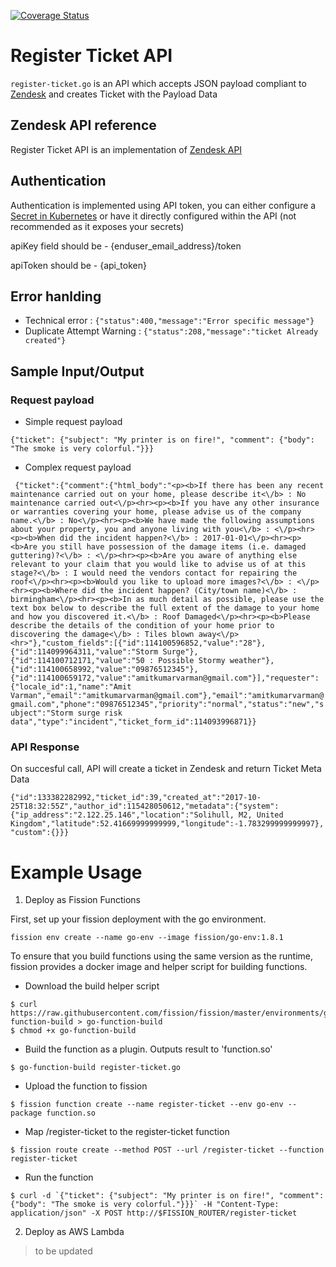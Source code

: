 [![Coverage Status](https://coveralls.io/repos/github/OpenIndustryCloud/fission-go-register-ticket/badge.svg?branch=master)](https://coveralls.io/github/OpenIndustryCloud/fission-go-register-ticket?branch=master)


# Register Ticket API


`register-ticket.go` is an API which accepts JSON payload compliant to [Zendesk](https://www.zendesk.com/) and creates Ticket with the Payload Data


## Zendesk API reference

Register Ticket API is an implementation of [Zendesk API](https://developer.zendesk.com/rest_api/docs/core/tickets)

## Authentication
Authentication is implemented using API token, you can either configure a [Secret in Kubernetes](https://kubernetes.io/docs/concepts/configuration/secret/) 
or  have it directly configured within the API (not recommended as it exposes your secrets)

apiKey field should be - {enduser_email_address}/token

apiToken should be - {api_token}


## Error hanlding
- Technical error : `{"status":400,"message":"Error specific message"}`
- Duplicate Attempt Warning : `{"status":208,"message":"ticket Already created"}`

## Sample Input/Output

### Request payload
- Simple request payload

```{"ticket": {"subject": "My printer is on fire!", "comment": {"body": "The smoke is very colorful."}}}```

- Complex request payload 

` {"ticket":{"comment":{"html_body":"<p><b>If there has been any recent maintenance carried out on your home, please describe it<\/b> : No maintenance carried out<\/p><hr><p><b>If you have any other insurance or warranties covering your home, please advise us of the company name.<\/b> : No<\/p><hr><p><b>We have made the following assumptions about your property, you and anyone living with you<\/b> : <\/p><hr><p><b>When did the incident happen?<\/b> : 2017-01-01<\/p><hr><p><b>Are you still have possession of the damage items (i.e. damaged guttering)?<\/b> : <\/p><hr><p><b>Are you aware of anything else relevant to your claim that you would like to advise us of at this stage?<\/b> : I would need the vendors contact for repairing the roof<\/p><hr><p><b>Would you like to upload more images?<\/b> : <\/p><hr><p><b>Where did the incident happen? (City/town name)<\/b> : birmingham<\/p><hr><p><b>In as much detail as possible, please use the text box below to describe the full extent of the damage to your home and how you discovered it.<\/b> : Roof Damaged<\/p><hr><p><b>Please describe the details of the condition of your home prior to discovering the damage<\/b> : Tiles blown away<\/p><hr>"},"custom_fields":[{"id":114100596852,"value":"28"},{"id":114099964311,"value":"Storm Surge"},{"id":114100712171,"value":"50 : Possible Stormy weather"},{"id":114100658992,"value":"09876512345"},{"id":114100659172,"value":"amitkumarvarman@gmail.com"}],"requester":{"locale_id":1,"name":"Amit Varman","email":"amitkumarvarman@gmail.com"},"email":"amitkumarvarman@gmail.com","phone":"09876512345","priority":"normal","status":"new","subject":"Storm surge risk data","type":"incident","ticket_form_id":114093996871}}`

### API Response

On succesful call, API will create a ticket in Zendesk and return Ticket Meta Data

`{"id":133382282992,"ticket_id":39,"created_at":"2017-10-25T18:32:55Z","author_id":115428050612,"metadata":{"system":{"ip_address":"2.122.25.146","location":"Solihull, M2, United Kingdom","latitude":52.41669999999999,"longitude":-1.783299999999997},"custom":{}}}`

# Example Usage

1.  Deploy as Fission Functions

First, set up your fission deployment with the go environment.

```
fission env create --name go-env --image fission/go-env:1.8.1
```

To ensure that you build functions using the same version as the
runtime, fission provides a docker image and helper script for
building functions.



- Download the build helper script

```
$ curl https://raw.githubusercontent.com/fission/fission/master/environments/go/builder/go-function-build > go-function-build
$ chmod +x go-function-build
```

- Build the function as a plugin. Outputs result to 'function.so'

`$ go-function-build register-ticket.go`

- Upload the function to fission

`$ fission function create --name register-ticket --env go-env --package function.so`

- Map /register-ticket to the register-ticket function

`$ fission route create --method POST --url /register-ticket --function register-ticket`

- Run the function

```$ curl -d `{"ticket": {"subject": "My printer is on fire!", "comment": {"body": "The smoke is very colorful."}}}` -H "Content-Type: application/json" -X POST http://$FISSION_ROUTER/register-ticket```

2. Deploy as AWS Lambda

>to be updated